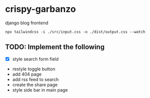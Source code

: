 # crispy-garbanzo

django blog frontend

`npx tailwindcss -i ./src/input.css -o ./dist/output.css --watch`

## TODO: Implement the following

-[x] style search form field

- restyle toggle button
- add 404 page
- add rss feed to search
- create the share page
- style side bar in main page
